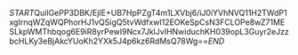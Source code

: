 $START$QuiIGePP3DBK/EjIE+UB7HpPZgT4m1LXVbj6/iJ0iYVhNVQ11H2TWdP1xgIrnqWZqWQPhorHJ1vQSigQ5tvWdfxwI12EOKeSpCsN3FCLOPe8wZ71MESLkpWMThbqog6E9iR8yrPewI9Ncx7JklJvIHNwiduchKH039opL3Guyr2eJzzbcHLKy3eBjAkcYUoKh2YXk5J4p6kz6RdMsQ78Wg==$END$